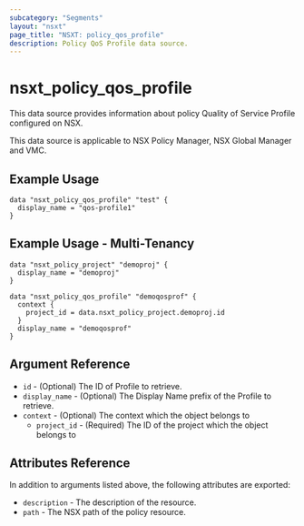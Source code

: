 ```yaml
---
subcategory: "Segments"
layout: "nsxt"
page_title: "NSXT: policy_qos_profile"
description: Policy QoS Profile data source.
---
```


# nsxt_policy_qos_profile

This data source provides information about policy Quality of Service Profile configured on NSX.

This data source is applicable to NSX Policy Manager, NSX Global Manager and VMC.

## Example Usage

```hcl
data "nsxt_policy_qos_profile" "test" {
  display_name = "qos-profile1"
}
```

## Example Usage - Multi-Tenancy

```hcl
data "nsxt_policy_project" "demoproj" {
  display_name = "demoproj"
}

data "nsxt_policy_qos_profile" "demoqosprof" {
  context {
    project_id = data.nsxt_policy_project.demoproj.id
  }
  display_name = "demoqosprof"
}
```

## Argument Reference

* `id` - (Optional) The ID of Profile to retrieve.
* `display_name` - (Optional) The Display Name prefix of the Profile to retrieve.
* `context` - (Optional) The context which the object belongs to
    * `project_id` - (Required) The ID of the project which the object belongs to

## Attributes Reference

In addition to arguments listed above, the following attributes are exported:

* `description` - The description of the resource.
* `path` - The NSX path of the policy resource.
